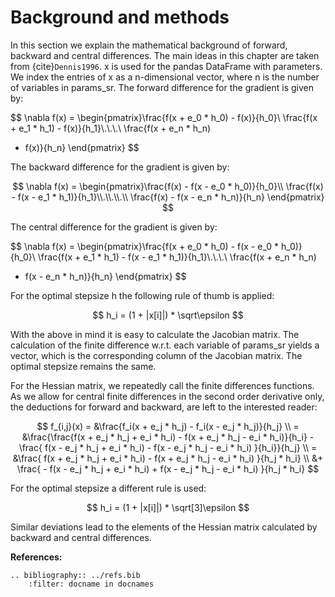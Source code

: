 # Background and methods

In this section we explain the mathematical background of forward, backward and central
differences. The main ideas in this chapter are taken from {cite}`Dennis1996`. x is used
for the pandas DataFrame with parameters. We index the entries of x as a n-dimensional
vector, where n is the number of variables in params_sr. The forward difference for the
gradient is given by:

$$
\nabla f(x) = \begin{pmatrix}\frac{f(x + e_0 * h_0) - f(x)}{h_0}\\
\frac{f(x + e_1 * h_1) - f(x)}{h_1}\\.\\.\\.\\ \frac{f(x + e_n * h_n)
- f(x)}{h_n} \end{pmatrix}
$$

The backward difference for the gradient is given by:

$$
\nabla f(x) = \begin{pmatrix}\frac{f(x) - f(x - e_0 * h_0)}{h_0}\\ \frac{f(x) -
f(x - e_1 * h_1)}{h_1}\\.\\.\\.\\ \frac{f(x) - f(x - e_n * h_n)}{h_n}
\end{pmatrix}
$$

The central difference for the gradient is given by:

$$
\nabla f(x) =
\begin{pmatrix}\frac{f(x + e_0 * h_0) - f(x - e_0 * h_0)}{h_0}\\
\frac{f(x + e_1 * h_1) - f(x - e_1 * h_1)}{h_1}\\.\\.\\.\\ \frac{f(x + e_n * h_n)
- f(x - e_n * h_n)}{h_n} \end{pmatrix}
$$

For the optimal stepsize h the following rule of thumb is applied:

$$
h_i = (1 + |x[i]|) * \sqrt\epsilon
$$

With the above in mind it is easy to calculate the Jacobian matrix. The calculation of
the finite difference w.r.t. each variable of params_sr yields a vector, which is the
corresponding column of the Jacobian matrix. The optimal stepsize remains the same.

For the Hessian matrix, we repeatedly call the finite differences functions. As we allow
for central finite differences in the second order derivative only, the deductions for
forward and backward, are left to the interested reader:

$$
f_{i,j}(x)
    = &\frac{f_i(x + e_j * h_j) - f_i(x - e_j * h_j)}{h_j} \\
    = &\frac{\frac{f(x + e_j * h_j + e_i * h_i) - f(x + e_j * h_j - e_i * h_i)}{h_i}
       - \frac{
             f(x - e_j * h_j + e_i * h_i) - f(x - e_j * h_j - e_i * h_i)
         }{h_i}}{h_j} \\
    = &\frac{
           f(x + e_j * h_j + e_i * h_i) - f(x + e_j * h_j - e_i * h_i)
       }{h_j * h_i} \\
      &+ \frac{
             - f(x - e_j * h_j + e_i * h_i) + f(x - e_j * h_j - e_i * h_i)
         }{h_j * h_i}
$$

For the optimal stepsize a different rule is used:

$$
h_i = (1 + |x[i]|) * \sqrt[3]\epsilon
$$

Similar deviations lead to the elements of the Hessian matrix calculated by backward and
central differences.

**References:**

```{eval-rst}
.. bibliography:: ../refs.bib
    :filter: docname in docnames
```
